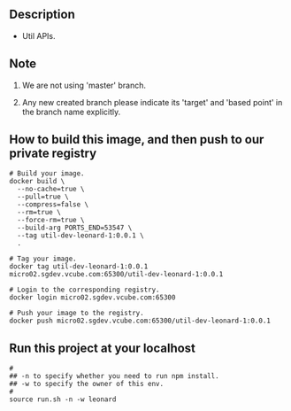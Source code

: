 ## Description

- Util APIs.

## Note

1. We are not using 'master' branch.

2. Any new created branch please indicate its 'target' and 'based point' in the branch name explicitly.

## How to build this image, and then push to our private registry

  ```
  # Build your image.
  docker build \
    --no-cache=true \
    --pull=true \
    --compress=false \
    --rm=true \
    --force-rm=true \
    --build-arg PORTS_END=53547 \
    --tag util-dev-leonard-1:0.0.1 \
    .

  # Tag your image.
  docker tag util-dev-leonard-1:0.0.1 micro02.sgdev.vcube.com:65300/util-dev-leonard-1:0.0.1

  # Login to the corresponding registry.
  docker login micro02.sgdev.vcube.com:65300

  # Push your image to the registry.
  docker push micro02.sgdev.vcube.com:65300/util-dev-leonard-1:0.0.1
  ```

## Run this project at your localhost

  ```
  #
  ## -n to specify whether you need to run npm install.
  ## -w to specify the owner of this env.
  #
  source run.sh -n -w leonard
  ```


